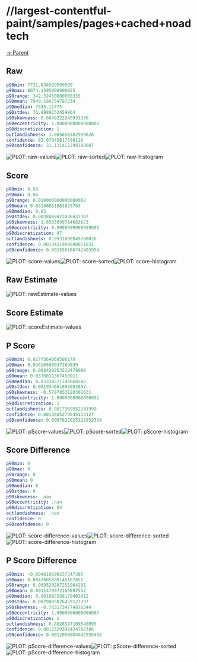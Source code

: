 
# //largest-contentful-paint/samples/pages+cached+noadtech

[→ Parent](../..)


## Raw


```yaml
p90min: 7731.834999999999
p90max: 8074.1595000000025
p90range: 342.32450000000335
p90mean: 7849.186754787234
p90median: 7835.11775
p90stdev: 76.9989252459864
p90skewness: 0.6849222245933336
p90eccentricity: 1.0000000000000002
p90discretization: 1
outlandishness: 1.005656382999626
confidence: 83.07045017598116
p90confidence: 31.131412298100607

```

![PLOT: raw-values](./raw/values.svg)![PLOT: raw-sorted](./raw/sorted.svg)![PLOT: raw-histogram](./raw/histogram.svg)
## Score


```yaml
p90min: 0.03
p90max: 0.04
p90range: 0.010000000000000002
p90mean: 0.03180851063829783
p90median: 0.03
p90stdev: 0.0038489473436437347
p90skewness: 1.6583699784683623
p90eccentricity: 0.9999999999999991
p90discretization: 47
outlandishness: 0.9931888949788026
confidence: 0.0018431999840011631
p90confidence: 0.001556166742403954

```

![PLOT: score-values](./score/values.svg)![PLOT: score-sorted](./score/sorted.svg)![PLOT: score-histogram](./score/histogram.svg)
## Raw Estimate

![PLOT: rawEstimate-values](./rawEstimate/values.svg)
## Score Estimate

![PLOT: scoreEstimate-values](./scoreEstimate/values.svg)
## P Score


```yaml
p90min: 0.0277364068506179
p90max: 0.03616566037309599
p90range: 0.008429253522478086
p90mean: 0.0330811367450911
p90median: 0.03338571746668542
p90stdev: 0.001934661805082857
p90skewness: -0.5707853120301631
p90eccentricity: 1.0000000000000002
p90discretization: 1
outlandishness: 0.9817969552241999
confidence: 0.0013685279545112127
p90confidence: 0.0007822025322952339

```

![PLOT: pScore-values](./pScore/values.svg)![PLOT: pScore-sorted](./pScore/sorted.svg)![PLOT: pScore-histogram](./pScore/histogram.svg)
## Score Difference


```yaml
p90min: 0
p90max: 0
p90range: 0
p90mean: 0
p90median: 0
p90stdev: 0
p90skewness: .nan
p90eccentricity: .nan
p90discretization: 94
outlandishness: .nan
confidence: 0
p90confidence: 0

```

![PLOT: score-difference-values](./score-difference/values.svg)![PLOT: score-difference-sorted](./score-difference/sorted.svg)![PLOT: score-difference-histogram](./score-difference/histogram.svg)
## P Score Difference


```yaml
p90min: -0.004819699237347395
p90max: 0.0047005880146167855
p90range: 0.009520287251964181
p90mean: 0.0011479972165897552
p90median: 0.001995568179493812
p90stdev: 0.0029805876459127797
p90skewness: -0.7831734774876344
p90eccentricity: 1.0000000000000007
p90discretization: 1
outlandishness: 0.8828597109540995
confidence: 0.0012320392424702386
p90confidence: 0.0012050804942939455

```

![PLOT: pScore-difference-values](./pScore-difference/values.svg)![PLOT: pScore-difference-sorted](./pScore-difference/sorted.svg)![PLOT: pScore-difference-histogram](./pScore-difference/histogram.svg)